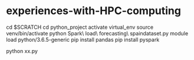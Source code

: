 # experiences-with-HPC-computing

cd $SCRATCH
cd python_project
activate virtual_env
 source venv/bin/activate
 python Spark\ load\ forecasting\ spaindataset.py
module load python/3.6.5-generic
 pip install pandas
 pip install pyspark
 
 python xx.py
